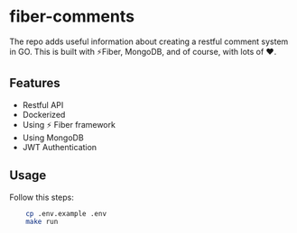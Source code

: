 # fiber-comments
The repo adds useful information about creating a restful comment system in GO. This is built with ⚡️Fiber, MongoDB, and of course, with lots of :heart:.

## Features
- Restful API
- Dockerized
- Using ⚡️ Fiber framework
- Using MongoDB
- JWT Authentication

## Usage
Follow this steps:
```bash
    cp .env.example .env
    make run
```
